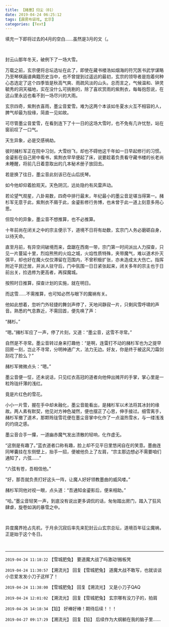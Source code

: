 ```yaml
---
title: 【赭墨】归尘（01）
date: 2019-04-24 06:25:12
tags: [霹雳布袋戏, 玄宗]
categories: [Text]
---
```


<p>填充一下即将过去的4月的空白……虽然是3月的文（。</p> 
<p>&nbsp;</p> 
<p>封云山那年冬天，破例下了一场大雪。</p> 
<p>万载之前，玄宗便将总坛选址在此了，即使在藏书楼浩如烟海的符咒医书武学谋略乃至琴棋画谱典籍历史当中，也不曾提到过遥远的最初，玄宗的领导者是抱着何种心态选定了这个四季皆是秋高气爽、雨疏风淡的山头。总而言之，气候温和、钟灵毓秀的洞天福地，实在没什么可挑剔的，除了喜欢赏雨的紫荆衣，每每抱怨说，在这山里永远也看不到一场尽兴的大雨。</p> 
<p>玄宗四奇，紫荆衣喜雨，墨尘音爱雪。难为这两个本该如冬夏水火互不相容的人，脾气却最为投缘，简直一见如故。</p> 
<p>可尽管墨尘音爱雪，在看到连下了十一日的这场大雪时，也不免有几许忧愁，站在窗前叹了一口气。</p> 
<p>天生异象，必是交感祸劫。</p> 
<p>彼时赭杉军正在院中习剑，大雪纷飞，却也不碍他这千年如一日早起修行的习惯。金鎏影在自己房中看书，紫荆衣早早便起了床，说要趁着负责看守藏书楼的长老尚未睡醒，将前几日着意取出的几本秘术册子放回去。</p> 
<p>若是换了往日，墨尘音此刻该已在山后抚琴。</p> 
<p>如今他却仰着脸观天。天色阴沉，远处隐约有风雷声动。</p> 
<p>若论望气观星，八卦易数，四奇中排行最末，年纪最小的墨尘音足堪当得第一。赭杉军无意于此，紫荆衣不屑于此，金鎏影修行务博，也未曾于此一道上刻意多用心思。</p> 
<p>但现今的异象，墨尘音不想推算，也不必推算。</p> 
<p>十年前尚在闭关之中的宗主便示下，道境不日将有劫数，玄宗门人务必磨砺自身，以待天命。</p> 
<p>直至月前，有异空间破境而来，盘踞在西南一带，宗门第一时间派出人力探查，只见一片蔓延十里，烈焰熊熊的火焰之城，火焰性质特殊，夹带魔气，难以道术扑灭弭平，却也好在魔火仅仅滞留在范围内，不曾积极扩张，亦未造成太大伤亡。指挥附近平民迁居，并派人驻守后，门中氛围一日日紧张起来，闭关多年的宗主也于日前出关，捡选修为更高者，再探魔城。</p> 
<p>按照时日推算，探查计划的实施，就在明日。</p> 
<p>而这雪……不需推算，也可知必然与眼下的魔祸有关。</p> 
<p>他如此想着，忽听门外轻捷的舞剑声停了，天地间静寂一片，只剩风雪呼啸的声音。熟悉的气息靠近，不需回首，便先唤了声：</p> 
<p>“赭杉。”</p> 
<p>“嗯。”赭杉军应了一声，停了片刻，又道：“墨尘音，这雪不寻常。”</p> 
<p>自然是不寻常。墨尘音转过身来打趣他：“是啊，连雷打不动的赭杉军也为之提早回房一刻，岂止不寻常，分明神通广大，法力无边。好友，你是终于被这风刀霜剑刮花了脸么？”</p> 
<p>赭杉军微微点头：“嗯。”</p> 
<p>墨尘音便一怔，还未说话，只见红衣高冠的道者向他伸出摊开的手掌，掌心里是一粒玲珑纤薄的浅红。</p> 
<p>竟是片红色的雪花。</p> 
<p>小小一片雪，握在手中却未融化，墨尘音能看出，是赭杉军以术法将其冰封的缘故。两人素有默契，他见对方神色凝然，便也摆正了心思，伸手接过。细雪离手，赭杉军撤了道术，那颗玲珑雪花便在墨尘音掌中化作了一点温热雪水，与一缕浅浅的灼烧之感。</p> 
<p>墨尘音合手一攥，一道幽赤魔气发出溃散的轻响，化作虚无。</p> 
<p>“这倒是有趣了。”蓝衣道者口称有趣，脸上却不见平日里悠闲自在的笑意。墨曲连同琴囊挂在东侧壁上，抬手一招，便被他负上了左肩，“宗主那边想必不需要咱们通知了，六弦……”</p> 
<p>“六弦有苍，吾相信他。”</p> 
<p>“好，那吾就负责打好这头一阵，让魔人好好领教墨曲的威风喽。”</p> 
<p>赭杉军同他对视一眼，点头道：“吾通知金鎏影后，便来相助。”</p> 
<p>“哈。”墨尘音轻笑一声，到底没有说出更多调侃的话，匆匆踏出房门，踏入了狂风肆虐，旋卷如涡的暴雪之中。</p> 
<p>&nbsp;</p> 
<p>异度魔界抢占先机，于月余沉寂后率先来犯封云山玄宗总坛，道境百年征尘魔祸，正是始于这个冬日。</p> 
<p>&nbsp;</p>

<!-- more -->

---

`2019-04-24 11:18:22` 【雪城肥兔】 要道魔大战了吗激动!搬板凳

`2019-04-24 11:30:57` 【溯流光】 回复【雪城肥兔】 道魔大战不敢写，也就谈谈小恋爱发发小刀子这样了！

`2019-04-24 11:38:00` 【雪城肥兔】 回复【溯流光】 又是小刀子QAQ

`2019-04-24 12:01:02` 【溯流光】 回复【雪城肥兔】 玄宗哪有没刀子的，拍肩

`2019-04-26 14:18:34` 【铅】 好棒好棒！期待后续！！！

`2019-04-27 09:17:29` 【溯流光】 回复【铅】 后续作为大纲躺在我的脑子里……
